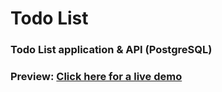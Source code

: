 # Todo List
### Todo List application & API (PostgreSQL)
### Preview: [Click here for a live demo](https://kylbutlr.com/todo-list/)
